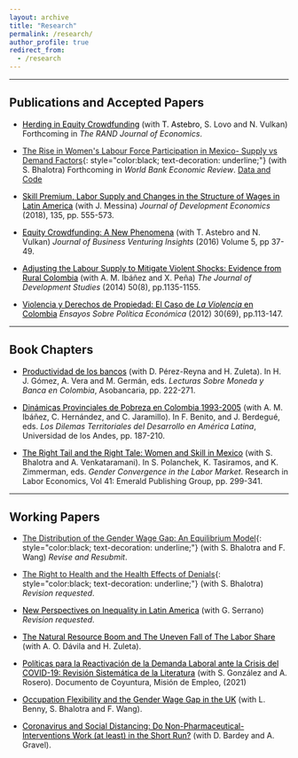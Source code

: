 ```yaml
---
layout: archive
title: "Research"
permalink: /research/
author_profile: true
redirect_from:
  - /research
---
```


<hr>

## Publications and Accepted Papers

* <a href="https://people.hec.edu/lovo/wp-content/uploads/sites/28/2023/01/Herding_Equity_Crowdfunding-4.pdf" style="color: black;">Herding in Equity Crowdfunding</a> (with <a href="https://www.hec.edu/en/faculty-research/faculty-directory/faculty-member/astebro-thomas" style="color: black; text-decoration: none;">T. Astebro</a>, S. Lovo and N. Vulkan) Forthcoming in *The RAND Journal of Economics*.
  
* [The Rise in Women's Labour Force Participation in Mexico- Supply vs Demand Factors](/files/Bhalotra-Fernandez-Mexico-FLFP-supply-demand.pdf){: style="color:black; text-decoration: underline;"} (with S. Bhalotra) Forthcoming in *World Bank Economic Review*. [Data and Code](https://github.com/man-fern/Bhalotra-Fernandez-WBER-Replication)

* <a href="https://www.sciencedirect.com/science/article/abs/pii/S0304387818304905" style="color: black;">Skill Premium, Labor Supply and Changes in the Structure of Wages in Latin America</a> (with J. Messina) *Journal of Development Economics* (2018), 135, pp. 555-573.

* <a href="https://www.sciencedirect.com/science/article/abs/pii/S2352673416300026" style="color: black;">Equity Crowdfunding: A New Phenomena</a> (with T. Astebro and N. Vulkan) *Journal of Business Venturing Insights* (2016) Volume 5, pp 37-49.

* <a href="https://www.tandfonline.com/doi/abs/10.1080/00220388.2014.919384" style="color: black;"> Adjusting the Labour Supply to Mitigate Violent Shocks: Evidence from Rural Colombia</a> (with A. M.  Ibáñez and X. Peña) *The Journal of Development Studies* (2014) 50(8), pp.1135-1155.

* <a href="https://www.banrep.gov.co/sites/default/files/publicaciones/archivos/espe_art3_69.pdf" style="color: black;"> Violencia y Derechos de Propiedad: El Caso de *La Violencia* en Colombia</a> *Ensayos Sobre Política Económica* (2012) 30(69), pp.113-147.

<hr>

## Book Chapters

* <a href="https://www.asobancaria.com/wp-content/uploads/2022/08/Lecturas_Sobre_Moneda_y_Banca_en_Colombia_2022.pdf" style="color: black;">Productividad de los bancos</a> (with D. Pérez-Reyna and H. Zuleta). In H. J. Gómez, A. Vera and M. Germán, eds. *Lecturas Sobre Moneda y Banca en Colombia*, Asobancaria, pp. 222-271.

* <a href="https://www.jstor.org/stable/10.7440/j.ctt1g0b7ps" style="color: black;"> Dinámicas Provinciales de Pobreza en Colombia 1993-2005</a> (with A. M.  Ibáñez, C. Hernández, and C. Jaramillo). In F. Benito, and J. Berdegué, eds. *Los Dilemas Territoriales del Desarrollo en América Latina*, Universidad de los Andes, pp. 187-210.

* <a href="https://www.emerald.com/insight/publication/doi/10.1108/S0147-9121201541" style="color: black;"> The Right Tail and the Right Tale: Women and Skill in Mexico</a> (with S. Bhalotra and A. Venkataramani). In S. Polanchek, K. Tasiramos, and K. Zimmerman, eds. *Gender Convergence in the Labor Market*. Research in Labor Economics, Vol 41: Emerald Publishing Group, pp. 299-341.

<hr>

## Working Papers

* [The Distribution of the Gender Wage Gap: An Equilibrium Model](/files/Bhalotra-Fernandez-Wang-FLFP-eq-model.pdf){: style="color:black; text-decoration: underline;"} (with S. Bhalotra and F. Wang) *Revise and Resubmit*. 

* [The Right to Health and the Health Effects of Denials](/files/Bhalotra-Fernandez-right-to-health.pdf){: style="color:black; text-decoration: underline;"} (with S. Bhalotra) *Revision requested*.

* <a href="https://repositorio.uniandes.edu.co/handle/1992/58838" style="color: black;"> New Perspectives on Inequality in Latin America</a> (with G. Serrano) *Revision requested*.

* <a href="https://papers.ssrn.com/sol3/papers.cfm?abstract_id=3892487" style="color: black;">The Natural Resource Boom and The Uneven Fall of The Labor Share</a> (with A. O. Dávila and H. Zuleta).

* <a href="https://www.misionempleo.gov.co/Documentos%20compartidos/Doc_Coyuntura/Reactivacion_demanda_laboral.pdf" style="color: black;">Políticas para la Reactivación de la Demanda Laboral ante la Crisis del COVID-19: Revisión Sistemática de la Literatura</a> (with S. González and A. Rosero). Documento de Coyuntura, Misión de Empleo, (2021)

* <a href="https://fanwangecon.github.io/assets/UK_Flexibility_Gender_Wage_Gap.pdf" style="color: black;"> Occupation Flexibility and the Gender Wage Gap in the UK</a> (with L. Benny, S. Bhalotra and F. Wang).

* <a href="https://www.iza.org/publications/dp/14095/coronavirus-and-social-distancing-do-non-pharmaceutical-interventions-work-at-least-in-the-short-run" style="color: black;"> Coronavirus and Social Distancing: Do Non-Pharmaceutical-Interventions Work (at least) in the Short Run?</a> (with D. Bardey and A. Gravel).